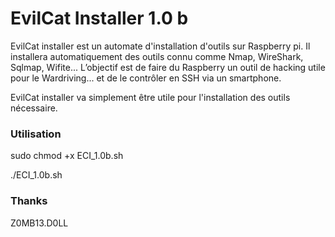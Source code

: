 # EvilCat Installer 1.0 b #

EvilCat installer est un automate d'installation d'outils sur Raspberry pi.
Il installera automatiquement des outils connu comme Nmap, WireShark, Sqlmap, Wifite...
L’objectif est de faire du Raspberry un outil de hacking utile pour le Wardriving... et de le contrôler en SSH via un smartphone.

EvilCat installer va simplement être utile pour l'installation des outils nécessaire.

### Utilisation ###

sudo chmod +x ECI_1.0b.sh

./ECI_1.0b.sh

### Thanks ###

Z0MB13.D0LL


